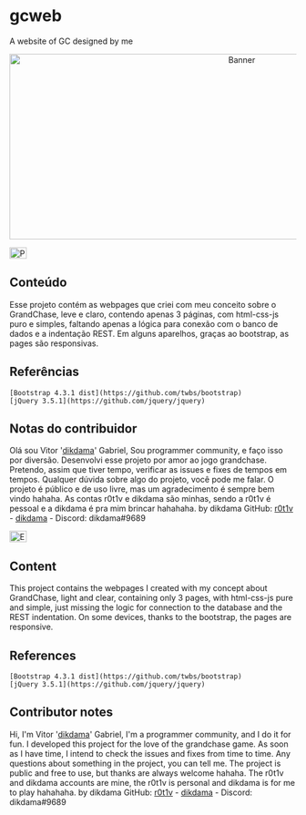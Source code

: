 # gcweb
A website of GC designed by me

<p align="center">
    <img alt="Banner" src="https://i.imgur.com/tbohPBh.png" width="800" height="326" />
</p>
<p>
<p align="left">
  	<img alt="PT-BR" src="https://i.imgur.com/3fl9Sfi.gif" width="30" height="20"/>
</p>

## Conteúdo

Esse projeto contém as webpages que criei com meu conceito sobre o GrandChase, leve e claro, contendo apenas 3 páginas, com html-css-js puro e simples, faltando apenas a lógica para conexão com o banco de dados e a indentação REST. Em alguns aparelhos, graças ao bootstrap, as pages são responsivas.

## Referências

	[Bootstrap 4.3.1 dist](https://github.com/twbs/bootstrap)
	[jQuery 3.5.1](https://github.com/jquery/jquery) 

## Notas do contribuidor

Olá sou Vitor '[dikdama](https://github.com/dikdama)' Gabriel,
Sou programmer community, e faço isso por diversão.
Desenvolvi esse projeto por amor ao jogo grandchase. 
Pretendo, assim que tiver tempo, verificar as issues e fixes de tempos em tempos.
Qualquer dúvida sobre algo do projeto, você pode me falar.
O projeto é público e de uso livre, mas um agradecimento é sempre bem vindo hahaha.
As contas r0t1v e dikdama são minhas, sendo a r0t1v é pessoal e a dikdama é pra mim brincar hahahaha. 
by dikdama GitHub: [r0t1v](https://github.com/r0t1v) - [dikdama](https://github.com/dikdama) - Discord: dikdama#9689

<p align="left">
  	<img alt="EN-US" src="https://i.imgur.com/QqtGoQ4.gif" width="30" height="20" />
</p>

## Content

This project contains the webpages I created with my concept about GrandChase, light and clear, containing only 3 pages, with html-css-js pure and simple, just missing the logic for connection to the database and the REST indentation. On some devices, thanks to the bootstrap, the pages are responsive.

## References

	[Bootstrap 4.3.1 dist](https://github.com/twbs/bootstrap)
	[jQuery 3.5.1](https://github.com/jquery/jquery)

## Contributor notes

Hi, I'm Vitor '[dikdama](https://github.com/dikdama)' Gabriel,
I'm a programmer community, and I do it for fun.
I developed this project for the love of the grandchase game.
As soon as I have time, I intend to check the issues and fixes from time to time.
Any questions about something in the project, you can tell me.
The project is public and free to use, but thanks are always welcome hahaha.
The r0t1v and dikdama accounts are mine, the r0t1v is personal and dikdama is for me to play hahahaha.
by dikdama GitHub: [r0t1v](https://github.com/r0t1v) - [dikdama](https://github.com/dikdama) - Discord: dikdama#9689